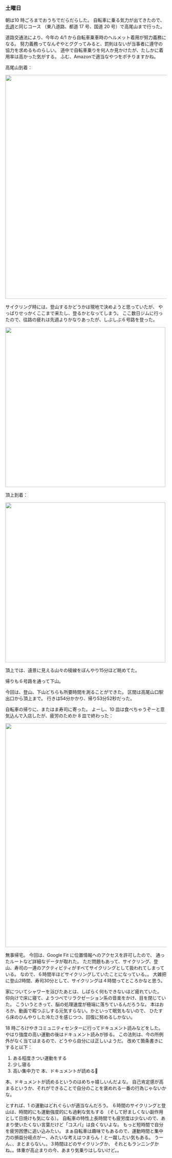 ### 土曜日

朝は10 時ごろまでおうちでだらだらした。
自転車に乗る気力が出てきたので、[先週](https://github.com/toasa/diary/blob/main/2023/03/04.md)と同じコース
（東八道路、都道 17 号、国道 20 号）で高尾山まで行った。

道路交通法により、今年の 4/1 から自転車乗車時のヘルメット着用が努力義務になる。
努力義務ってなんぞやとググってみると、罰則はないが当事者に遵守の協力を求めるものらしい。
道中で自転車乗りを何人か見かけたが、たしかに着用率は高かった気がする。
ふむ、Amazonで適当なやつをポチりますかね。

高尾山到着：

<img src="https://i.imgur.com/M2FYxWy.jpg" width="700">

サイクリング時には、登山するかどうかは現地で決めようと思っていたが、
やっぱりせっかくここまで来たし、登るかとなってしまう。
ここ数日ジムに行ったので、往路の疲れは先週よりかなりあったが、しぶしぶ６号路を登った。

<img src="https://i.imgur.com/994BSwX.jpg" width="500">

頂上到着：

<img src="https://i.imgur.com/t9xOxjQ.jpg" width="500">

頂上では、遠景に見える山々の稜線をぼんやり15分ほど眺めてた。

帰りも６号路を通って下山。

今回は、登山、下山どちらも所要時間を測ることができた。
区間は高尾山口駅出口から頂上まで。
行きは54分かかり、帰り53分52秒だった。

自転車の帰りに、またはま寿司に寄った。
よーし、10 皿は食べちゃうぞーと意気込んで入店したが、疲労のためか 8 皿で終わった：

<img src="https://i.imgur.com/hMMjXBG.jpg" width="700">

無事帰宅。
今回は、Google Fit に位置情報へのアクセスを許可したので、
通ったルートなど詳細なデータが取れた。
ただ問題もあって、サイクリング、登山、寿司の一連のアクティビティがすべてサイクリングとして扱われてしまっている。
なので、６時間半ほどサイクリングしていたことになっている。。
大雑把に登山2時間、寿司30分として、サイクリングは４時間ってところかなと思う。

家についてシャワーを浴びたあとは、しばらく何もできないほど疲れていた。
仰向けで床に寝て、ようつべでリラクゼーション系の音楽をかけ、目を閉じていた。
こういうときって、脳の処理速度が極端に落ちているんだろうな。
本はおろか、動画で暇つぶしする元気すらない。かといって眠気もないので、
ひたすら床のひんやりした冷たさを感じつつ、回復に努めるしかない。

18 時ごろけやきコミュニティセンターに行ってドキュメント読みなどをした。
やはり強度の高い運動の後はドキュメント読みが捗る。
この法則は、今の所例外がなく当てはまるので、どうやら自分には正しいようだ。
改めて箇条書きにすると以下：

1. ある程度きつい運動をする
1. 少し寝る
1. 高い集中力で 本、ドキュメントが読める🎉

本、ドキュメントが読めるというのはめちゃ嬉しいんだよな。
自己肯定感が高まるというか、それができることで自分のことを褒めれる一番の行為じゃないかな。

とすれば、1 の運動はどれぐらいが適当なんだろう。
６時間のサイクリングと登山は、時間的にも運動強度的にも過剰な気もする
（そして好ましくない副作用として日焼けも気になる）。
自転車の特性上長時間でも疲労度は少ないので、あまり使いたくない言葉だけど「コスパ」は良くないよな。
もっと短時間で自分を疲労困憊に追い込みたい。
まぁ自転車は趣味でもあるので、運動時間と集中力の損益分岐点がー、みたいな考えはつまらん！と一蹴したい気もある。
うーん、、まとまらない。。３時間ほどのサイクリングか、 それともランニングかね。。体重が高止まりの今、あまり気乗りはしないけど。。